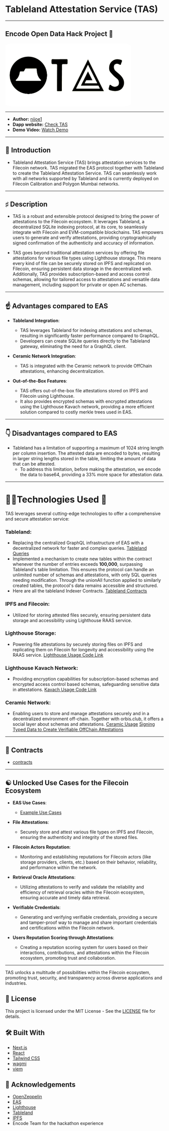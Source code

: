 # Tableland Attestation Service (TAS)

---
## Encode Open Data Hack Project 🚀

<div >
  <img src="./client/public/logo2.jpeg" alt="TAS Logo" style="border-radius: 5%; width: 400px;" />
</div>

---

- **Author:** [nijoe1](https://github.com/nijoe1)
- **Dapp website:** [Check TAS](https://tas.vercel.app)
- **Demo Video:** [Watch Demo](https://www.youtube.com/watch?v=La7Rdj48UJM&t=194s)
---
## 📖 Introduction

- Tableland Attestation Service (TAS) brings attestation services to the Filecoin network. TAS migrated the EAS protocol together with Tableland to create the Tableland Attestation Service. TAS can seamlessly work with all networks supported by Tableland and is currently deployed on Filecoin Calibration and Polygon Mumbai networks.

---

## ♯ Description

- TAS is a robust and extensible protocol designed to bring the power of attestations to the Filecoin ecosystem. It leverages Tableland, a decentralized SQLite indexing protocol, at its core, to seamlessly integrate with Filecoin and EVM-compatible blockchains. TAS empowers users to generate and verify attestations, providing cryptographically signed confirmation of the authenticity and accuracy of information.

- TAS goes beyond traditional attestation services by offering file attestations for various file types using Lighthouse storage. This means every kind of file can be securely stored on IPFS and replicated on Filecoin, ensuring persistent data storage in the decentralized web. Additionally, TAS provides subscription-based and access control schemas, allowing for tailored access to attestations and versatile data management, including support for private or open AC schemas.

---

## ☝ Advantages compared to EAS

- **Tableland Integration**:
  - TAS leverages Tableland for indexing attestations and schemas, resulting in significantly faster performance compared to GraphQL.
  - Developers can create SQLite queries directly to the Tableland gateway, eliminating the need for a GraphQL client.

- **Ceramic Network Integration**:
  - TAS is integrated with the Ceramic network to provide OffChain attestations, enhancing decentralization.

- **Out-of-the-Box Features**:
  - TAS offers out-of-the-box file attestations stored on IPFS and Filecoin using Lighthouse.
  - It also provides encrypted schemas with encrypted attestations using the Lighthouse Kavach network, providing a more efficient solution compared to costly merkle trees used in EAS.

---

## 👇 Disadvantages compared to EAS

- Tableland has a limitation of supporting a maximum of 1024 string length per column insertion. The attested data are encoded to bytes, resulting in larger string lengths stored in the table, limiting the amount of data that can be attested.
  - To address this limitation, before making the attestation, we encode the data to base64, providing a 33% more space for attestation data.

---

# 👨‍💻Technologies Used 🤖

TAS leverages several cutting-edge technologies to offer a comprehensive and secure attestation service:

### Tableland:
- Replacing the centralized GraphQL infrastructure of EAS with a decentralized network for faster and complex queries. [Tableland Queries](https://github.com/nijoe1/TAS/blob/main/client/lib/tableland.js)
- Implemented a mechanism to create new tables within the contract whenever the number of entries exceeds **100,000**, surpassing Tableland's table limitation. This ensures the protocol can handle an unlimited number of schemas and attestations, with only SQL queries needing modification. Through the unionAll function applied to similarly created tables, the protocol's data remains accessible and structured.
- Here are all the tableland Indexer Contracts. [Tableland Contracts](https://github.com/nijoe1/TAS/tree/main/contracts/contracts/tablelandIndexers)
### IPFS and Filecoin:
- Utilized for storing attested files securely, ensuring persistent data storage and accessibility using Lighthouse RAAS service.
### Lighthouse Storage:
- Powering file attestations by securely storing files on IPFS and replicating them on Filecoin for longevity and accessibility using the RAAS service. [Lighthouse Usage Code Link](https://github.com/nijoe1/TAS/blob/main/client/lib/lighthouse.js)
### Lighthouse Kavach Network:
- Providing encryption capabilities for subscription-based schemas and encrypted access control based schemas, safeguarding sensitive data in attestations. [Kavach Usage Code Link](https://github.com/nijoe1/TAS/blob/main/client/lib/lighthouse.js)
### Ceramic Network:
- Enabling users to store and manage attestations securely and in a decentralized environment off-chain. Together with orbis.club, it offers a social layer about schemas and attestations. [Ceramic Usage](https://github.com/nijoe1/TAS/blob/main/client/lib/offchain.ts) [Signing Typed Data to Create Verifiable OffChain Attestations](https://github.com/nijoe1/TAS/blob/main/client/components/AttestOffChain.tsx)

---

## 🧾 Contracts

 - [contracts](https://github.com/nijoe1/TAS/tree/main/contracts/contracts)

---

## ☯ Unlocked Use Cases for the Filecoin Ecosystem

- **EAS Use Cases**:
  - [Example Use Cases](https://docs.attest.sh/docs/category/example-use-cases)

- **File Attestations**:
  - Securely store and attest various file types on IPFS and Filecoin, ensuring the authenticity and integrity of the stored files.

- **Filecoin Actors Reputation**:
  - Monitoring and establishing reputations for Filecoin actors (like storage providers, clients, etc.) based on their behavior, reliability, and performance within the network.

- **Retrieval Oracle Attestations**:
  - Utilizing attestations to verify and validate the reliability and efficiency of retrieval oracles within the Filecoin ecosystem, ensuring accurate and timely data retrieval.

- **Verifiable Credentials**:
  - Generating and verifying verifiable credentials, providing a secure and tamper-proof way to manage and share important credentials and certifications within the Filecoin network.

- **Users Reputation Scoring through Attestations**:
  - Creating a reputation scoring system for users based on their interactions, contributions, and attestations within the Filecoin ecosystem, promoting trust and collaboration.

---

TAS unlocks a multitude of possibilities within the Filecoin ecosystem, promoting trust, security, and transparency across diverse applications and industries.

## 📄 License

This project is licensed under the MIT License - See the [LICENSE](./LICENSE) file for details.

## 🛠️ Built With

- [Next.js](https://nextjs.org/)
- [React](https://reactjs.org/)
- [Tailwind CSS](https://tailwindcss.com/)
- [wagmi](https://web3js.readthedocs.io/en/v1.3.4/)
- [viem](https://web3js.readthedocs.io/en/v1.3.4/)

## 🤝 Acknowledgements

- [OpenZeppelin](https://openzeppelin.com/)
- [EAS](https://docs.attest.sh/docs/welcome)
- [Lighthouse](https://www.lighthouse.storage/)
- [Tableland](https://tableland.xyz/)
- [IPFS](https://ipfs.io/)
- Encode Team for the hackathon experience

